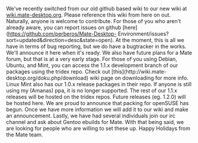 <!--
.. link:
.. description:
.. tags: 
.. date: 2011-12-24 21:58:49
.. title: New wiki and other info
.. slug: 20111224new-wiki-and-other-info
-->

We've recently switched from our old github based wiki to our new wiki at
[wiki.mate-desktop.org](http://wiki.mate-desktop.org). Please reference this
wiki from here on out. Naturally, anyone is welcome to contribute. For those
of you who aren't already aware, you can report issues on github
[here](https://github.com/perberos/Mate-Desktop-
Environment/issues?sort=updated&direction=desc&state=open). At the moment,
this is all we have in terms of bug reporting, but we do have a bugtracker in
the works. We'll announce it here when it's ready. We also have future plans
for a Mate forum, but that is at a very early stage. For those of you using
Debian, Ubuntu, and Mint, you can access the 1.1.x development branch of our
packages using the tridex repo. Check out [this](http://wiki.mate-
desktop.org/doku.php/download) wiki page on downloading for more info. Linux
Mint also has our 1.0.x release packages in their repo. If anyone is still
using my (Amanas) ppa, it is no longer supported. The rest of our 1.1.x
releases will be hosted on the tridex repos. Future releases (eg. 1.2.0) will
be hosted here. We are proud to announce that packing for openSUSE has begun.
Once we have more information we will add it to our wiki and make an
announcement. Lastly, we have had several individuals join our irc channel and
ask about Gentoo ebuilds for Mate. With that being said, we are looking for
people who are willing to set these up. Happy Holidays from the Mate team.

